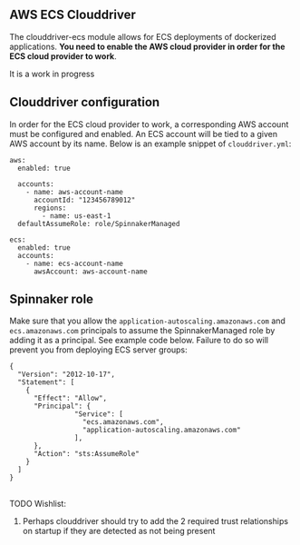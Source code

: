 ## AWS ECS Clouddriver

The clouddriver-ecs module allows for ECS deployments of dockerized applications.  **You need to enable the AWS cloud provider in order for the ECS cloud provider to work**.

It is a work in progress

## Clouddriver configuration

In order for the ECS cloud provider to work, a corresponding AWS account must be configured and enabled. An ECS account will be tied to a given AWS account by its name. Below is an example snippet of `clouddriver.yml`:

```
aws:
  enabled: true

  accounts:
    - name: aws-account-name
      accountId: "123456789012"
      regions:
        - name: us-east-1
  defaultAssumeRole: role/SpinnakerManaged

ecs:
  enabled: true
  accounts:
    - name: ecs-account-name
      awsAccount: aws-account-name
```




## Spinnaker role
Make sure that you allow the `application-autoscaling.amazonaws.com` and `ecs.amazonaws.com` principals to assume the SpinnakerManaged role by adding it as a principal.  See example code below.  Failure to do so will prevent you from deploying ECS server groups:
```
{
  "Version": "2012-10-17",
  "Statement": [
    {
      "Effect": "Allow",
      "Principal": {
                "Service": [
                  "ecs.amazonaws.com",
                  "application-autoscaling.amazonaws.com"
                ],
      },
      "Action": "sts:AssumeRole"
    }
  ]
}
```
##


TODO Wishlist:
1. Perhaps clouddriver should try to add the 2 required trust relationships on startup if they are detected as not being present

